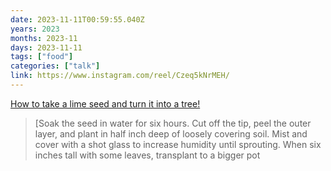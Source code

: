 ```yaml
---
date: 2023-11-11T00:59:55.040Z
years: 2023
months: 2023-11
days: 2023-11-11
tags: ["food"]
categories: ["talk"]
link: https://www.instagram.com/reel/Czeq5kNrMEH/
---
```

[How to take a lime seed and turn it into a tree!](https://www.instagram.com/reel/Czeq5kNrMEH/)

> [Soak the seed in water for six hours. Cut off the tip, peel the outer layer, and plant in half inch deep of loosely covering soil. Mist and cover with a shot glass to increase humidity until sprouting. When six inches tall with some leaves, transplant to a bigger pot
